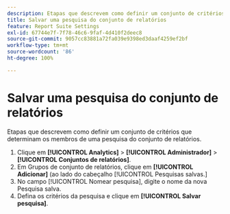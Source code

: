 ```yaml
---
description: Etapas que descrevem como definir um conjunto de critérios que determinam os membros de uma pesquisa do conjunto de relatórios.
title: Salvar uma pesquisa do conjunto de relatórios
feature: Report Suite Settings
exl-id: 67744e7f-7f78-46c6-9faf-4d410f2deec8
source-git-commit: 9057cc83881a72fa039e9398ed3daaf4259ef2bf
workflow-type: tm+mt
source-wordcount: '86'
ht-degree: 100%

---
```


# Salvar uma pesquisa do conjunto de relatórios

Etapas que descrevem como definir um conjunto de critérios que determinam os membros de uma pesquisa do conjunto de relatórios.

1. Clique em **[!UICONTROL Analytics]** > **[!UICONTROL Administrador]** > **[!UICONTROL Conjuntos de relatórios]**.
1. Em Grupos de conjunto de relatórios, clique em **[!UICONTROL Adicionar]** (ao lado do cabeçalho [!UICONTROL Pesquisas salvas.]
1. No campo [!UICONTROL Nomear pesquisa], digite o nome da nova Pesquisa salva.
1. Defina os critérios da pesquisa e clique em **[!UICONTROL Salvar pesquisa]**.
